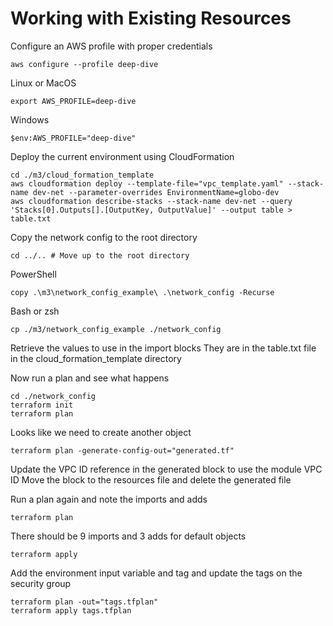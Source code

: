 # Working with Existing Resources
Configure an AWS profile with proper credentials
```
aws configure --profile deep-dive
```

Linux or MacOS
```
export AWS_PROFILE=deep-dive
```


Windows
```
$env:AWS_PROFILE="deep-dive"
```

Deploy the current environment using CloudFormation
```
cd ./m3/cloud_formation_template
aws cloudformation deploy --template-file="vpc_template.yaml" --stack-name dev-net --parameter-overrides EnvironmentName=globo-dev
aws cloudformation describe-stacks --stack-name dev-net --query 'Stacks[0].Outputs[].[OutputKey, OutputValue]' --output table > table.txt
```


Copy the network config to the root directory
```
cd ../.. # Move up to the root directory
```

PowerShell
```
copy .\m3\network_config_example\ .\network_config -Recurse
```

Bash or zsh
```
cp ./m3/network_config_example ./network_config
```


Retrieve the values to use in the import blocks
They are in the table.txt file in the cloud_formation_template directory

Now run a plan and see what happens
```
cd ./network_config
terraform init
terraform plan
```

Looks like we need to create another object
```
terraform plan -generate-config-out="generated.tf"
```

Update the VPC ID reference in the generated block to use the module VPC ID
Move the block to the resources file and delete the generated file

Run a plan again and note the imports and adds
```
terraform plan
```

There should be 9 imports and 3 adds for default objects
```
terraform apply
```


Add the environment input variable and tag
and update the tags on the security group
```
terraform plan -out="tags.tfplan"
terraform apply tags.tfplan
```
